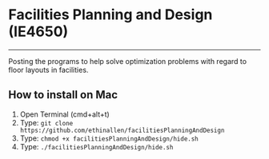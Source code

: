 # Facilities Planning and Design (IE4650)
---
Posting the programs to help solve optimization problems with regard to floor layouts in facilities.

## How to install on Mac
1. Open Terminal (cmd+alt+t)
2. Type: `git clone https://github.com/ethinallen/facilitiesPlanningAndDesign`
3. Type: `chmod +x facilitiesPlanningAndDesign/hide.sh`
4. Type: `./facilitiesPlanningAndDesign/hide.sh`
